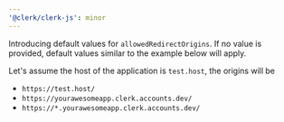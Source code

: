 ```yaml
---
'@clerk/clerk-js': minor
---
```


Introducing default values for `allowedRedirectOrigins`. If no value is provided, default values similar to the example below will apply.

Let's assume the host of the application is `test.host`, the origins will be
- `https://test.host/`
- `https://yourawesomeapp.clerk.accounts.dev/`
- `https://*.yourawesomeapp.clerk.accounts.dev/`

